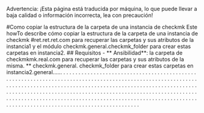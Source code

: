 Advertencia: ¡Esta página está traducida por máquina, lo que puede llevar a baja calidad o información incorrecta, lea con precaución!

#Como copiar la estructura de la carpeta de una instancia de checkmk Este howTo describe cómo copiar la estructura de la carpeta de una instancia de checkmk #ret.ret.ret.com para recuperar las carpetas y sus atributos de la instancia1 y el módulo checkmk.general.checkmk_folder para crear estas carpetas en instancia2. ## Requisitos - ** Ansibilidad**: la carpeta de checkmkmk.real.com para recuperar las carpetas y sus atributos de la misma. ** checkmk.general. checkmk_folder para crear estas carpetas en instancia2.general...... . . . . . . . . . . . . . . . . . . . . . . . . . . . . . . . . . . . . . . . . . . . . . . . . . . . . . . . . . . . . . . . . . . . . . . . . . . . . . . . . . . . . . . . . . . . . . . . . . . . . . . . . . . . . . . . . . . . . . . . . . . . . . . . . . . . . . . . . . . . . . . . . . . . . . . . . . . . . . . . . . . . . . . . . . . . . . . . . . . . . . . . . . . . . . . . . . . . . . . . . . . . . . . . . . . . . . . . . . . . . . . . . . . . . . . . . . . . . . . . . . . . . . . . . . . . . . . . . . . . . . . . . . . . . . . . . . . . . . . . . . . . . . . . . . . . . . . . . . . . . . . . . . . . . . . . . . . . . . . . . . . . . . . . . . . . . . . . . . . . .